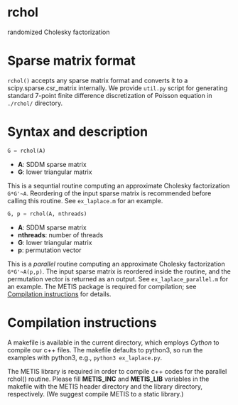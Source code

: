 # rchol
randomized Cholesky factorization

# Sparse matrix format
`rchol()` accepts any sparse matrix format and converts it to a scipy.sparse.csr_matrix internally. We provide `util.py` script for generating standard 7-point finite difference discretization of Poisson equation in `./rchol/` directory.

# Syntax and description
```python
G = rchol(A)
```

- **A**: SDDM sparse matrix 
- **G**: lower triangular matrix

This is a sequntial routine computing an approximate Cholesky factorization `G*G'~A`. Reordering of the input sparse matrix is recommended before calling this routine. See `ex_laplace.m` for an example.

```python
G, p = rchol(A, nthreads)
```

- **A**: SDDM sparse matrix 
- **nthreads**: number of threads
- **G**: lower triangular matrix
- **p**: permutation vector

This is a *parallel* routine computing an approximate Cholesky factorization `G*G'~A(p,p)`. The input sparse matrix is reordered inside the routine, and the permutation vector is returned as an output. See `ex_laplace_parallel.m` for an example. The METIS package is required for compilation; see [Compilation instructions](#compilation-instructions) for details.


<!--
# SDD matrix
For an SDD sparse matrix, we first create an extended SDDM matrix and then call `rchol`. See `ex_hyperbolic.m` for an example.
-->

# Compilation instructions
A makefile is available in the current directory, which employs *Cython* to compile our c++ files. The makefile defaults to python3, so run the examples with python3, e.g., `python3 ex_laplace.py`.

The METIS library is required in order to compile c++ codes for the parallel rchol() routine. Please fill **METIS_INC** and **METIS_LIB** variables in the makefile with the METIS header directory and the library directory, respectively. (We suggest compile METIS to a static library.)



